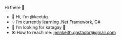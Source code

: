 Hi there 👋

- 👋 Hi, I'm @keetdg
- 💡 I’m currently learning .Net Framework, C#
- 🍻 I’m looking for katagay 🙏
- ✉ How to reach me:  <a href="https://mail.google.com/mail/u/0/?tab=rm&ogbl#inbox">jennkeith.gastador@gmail.com</a>   

